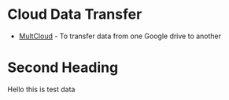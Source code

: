 
# Cloud Data Transfer

- [MultCloud](https://www.multcloud.com/) - To transfer data from one Google drive to another

# Second Heading
Hello this is test data
<!--stackedit_data:
eyJoaXN0b3J5IjpbOTY2NDkwODAyLDEwMDQ2NDI3MDldfQ==
-->